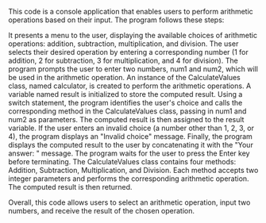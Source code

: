 This code is a console application that enables users to perform arithmetic operations based on their input. The program follows these steps:

It presents a menu to the user, displaying the available choices of arithmetic operations: addition, subtraction, multiplication, and division.
The user selects their desired operation by entering a corresponding number (1 for addition, 2 for subtraction, 3 for multiplication, and 4 for division).
The program prompts the user to enter two numbers, num1 and num2, which will be used in the arithmetic operation.
An instance of the CalculateValues class, named calculator, is created to perform the arithmetic operations.
A variable named result is initialized to store the computed result.
Using a switch statement, the program identifies the user's choice and calls the corresponding method in the CalculateValues class, passing in num1 and num2 as parameters. The computed result is then assigned to the result variable.
If the user enters an invalid choice (a number other than 1, 2, 3, or 4), the program displays an "Invalid choice" message.
Finally, the program displays the computed result to the user by concatenating it with the "Your answer: " message.
The program waits for the user to press the Enter key before terminating.
The CalculateValues class contains four methods: Addition, Subtraction, Multiplication, and Division. Each method accepts two integer parameters and performs the corresponding arithmetic operation. The computed result is then returned.

Overall, this code allows users to select an arithmetic operation, input two numbers, and receive the result of the chosen operation.
